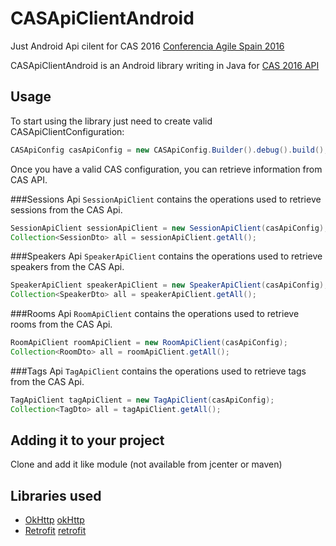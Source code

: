 # CASApiClientAndroid
Just Android Api cilent for CAS 2016 [Conferencia Agile Spain 2016]

CASApiClientAndroid is an Android library writing in Java for [CAS 2016 API]

Usage
-----
To start using the library just need to create valid CASApiClientConfiguration:
```java
CASApiConfig casApiConfig = new CASApiConfig.Builder().debug().build();
```
Once you have a valid CAS configuration, you can retrieve information from CAS API.

###Sessions Api
``SessionApiClient`` contains the operations used to retrieve sessions from the CAS Api.
```java
SessionApiClient sessionApiClient = new SessionApiClient(casApiConfig);
Collection<SessionDto> all = sessionApiClient.getAll();
```

###Speakers Api
``SpeakerApiClient`` contains the operations used to retrieve speakers from the CAS Api.
```java
SpeakerApiClient speakerApiClient = new SpeakerApiClient(casApiConfig);
Collection<SpeakerDto> all = speakerApiClient.getAll();
```

###Rooms Api
``RoomApiClient`` contains the operations used to retrieve rooms from the CAS Api.
```java
RoomApiClient roomApiClient = new RoomApiClient(casApiConfig);
Collection<RoomDto> all = roomApiClient.getAll();
```

###Tags Api
``TagApiClient`` contains the operations used to retrieve tags from the CAS Api.
```java
TagApiClient tagApiClient = new TagApiClient(casApiConfig);
Collection<TagDto> all = tagApiClient.getAll();
```


Adding it to your project
-----
Clone and add it like module (not available from jcenter or maven)


Libraries used
-----
* [OkHttp] [okHttp]
* [Retrofit] [retrofit]



[okHttp]: https://github.com/square/okhttp
[retrofit]: https://github.com/square/retrofit
[Conferencia Agile Spain 2016]: http://cas2016.agile-spain.org/
[CAS 2016 API]: https://2016api.azurewebsites.net
